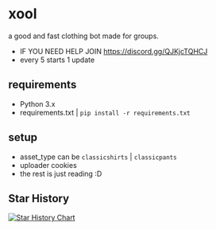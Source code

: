 # xool
a good and fast clothing bot made for groups. 
- IF YOU NEED HELP JOIN https://discord.gg/QJKjcTQHCJ
- every 5 starts 1 update
## requirements
- Python 3.x
- requirements.txt | `pip install -r requirements.txt`

## setup
- asset_type can be `classicshirts` | `classicpants`
- uploader cookies
- the rest is just reading :D


## Star History

[![Star History Chart](https://api.star-history.com/svg?repos=efenatuyo/xool&type=Date)](https://star-history.com/#efenatuyo/xool&Date)
